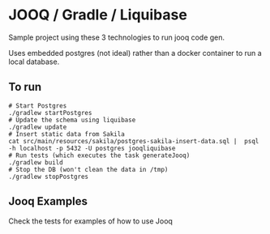 # JOOQ / Gradle / Liquibase
Sample project using these 3 technologies to run jooq code gen.

Uses embedded postgres (not ideal) rather than a docker container to run a local database. 

## To run
```
# Start Postgres
./gradlew startPostgres
# Update the schema using liquibase
./gradlew update
# Insert static data from Sakila
cat src/main/resources/sakila/postgres-sakila-insert-data.sql |  psql -h localhost -p 5432 -U postgres jooqliquibase
# Run tests (which executes the task generateJooq) 
./gradlew build  
# Stop the DB (won't clean the data in /tmp)
./gradlew stopPostgres
```

## Jooq Examples
Check the tests for examples of how to use Jooq